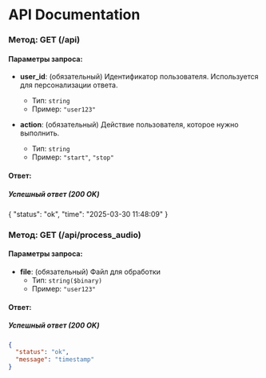 
# API Documentation

### Метод: GET (/api)

#### Параметры запроса:
- **user_id**: (обязательный) Идентификатор пользователя. Используется для персонализации ответа.  
  - Тип: `string`
  - Пример: `"user123"`

- **action**: (обязательный) Действие пользователя, которое нужно выполнить.
  - Тип: `string`
  - Пример: `"start"`, `"stop"`

#### Ответ:

##### Успешный ответ (200 OK)
{
  "status": "ok",
  "time": "2025-03-30 11:48:09"
}

### Метод: GET (/api/process_audio)

#### Параметры запроса:
- **file**: (обязательный) Файл для обработки  
  - Тип: `string($binary)`
  - Пример: `"user123"`


#### Ответ:

##### Успешный ответ (200 OK)
```json
{
  "status": "ok",
  "message": "timestamp"
}
```
